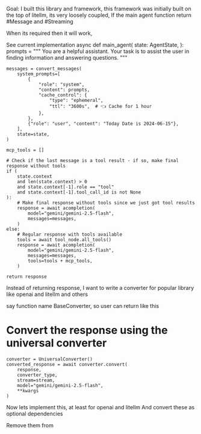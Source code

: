 Goal:
I built this library and framework, this framework was initially built on the top of
litellm, its very loosely coupled,
If the main agent function return
#Message and #Streaming

When its required then it will work,

See current implementation
async def main_agent(
    state: AgentState,
):
    prompts = """
        You are a helpful assistant.
        Your task is to assist the user in finding information and answering questions.
    """

    messages = convert_messages(
        system_prompts=[
            {
                "role": "system",
                "content": prompts,
                "cache_control": {
                    "type": "ephemeral",
                    "ttl": "3600s",  # 👈 Cache for 1 hour
                },
            },
            {"role": "user", "content": "Today Date is 2024-06-15"},
        ],
        state=state,
    )

    mcp_tools = []

    # Check if the last message is a tool result - if so, make final response without tools
    if (
        state.context
        and len(state.context) > 0
        and state.context[-1].role == "tool"
        and state.context[-1].tool_call_id is not None
    ):
        # Make final response without tools since we just got tool results
        response = await acompletion(
            model="gemini/gemini-2.5-flash",
            messages=messages,
        )
    else:
        # Regular response with tools available
        tools = await tool_node.all_tools()
        response = await acompletion(
            model="gemini/gemini-2.5-flash",
            messages=messages,
            tools=tools + mcp_tools,
        )

    return response

Instead of returning response, I want to write a converter for popular library like openai and litellm and others

say function name BaseConverter, so user can return
like this

# Convert the response using the universal converter
    converter = UniversalConverter()
    converted_response = await converter.convert(
        response,
        converter_type,
        stream=stream,
        model="gemini/gemini-2.5-flash",
        **kwargs
    )


Now lets implement this, at least for openai and litellm
And convert these as optional dependencies

Remove them from